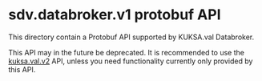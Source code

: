 # sdv.databroker.v1 protobuf API

This directory contain a Protobuf API supported by KUKSA.val Databroker.

This API may in the future be deprecated. It is recommended to use
the [kuksa.val.v2](https://github.com/eclipse-kuksa/kuksa-databroker/tree/main/proto/kuksa/val/v2) API, unless you need
functionality currently only provided by this API.
